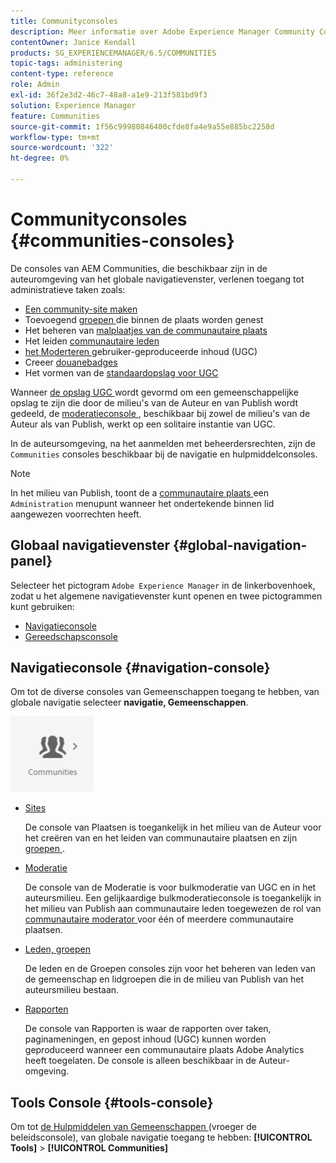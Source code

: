 ```yaml
---
title: Communityconsoles
description: Meer informatie over Adobe Experience Manager Community Consoles die beschikbaar zijn in de ontwerpomgeving vindt u in het wereldwijde navigatiepaneel.
contentOwner: Janice Kendall
products: SG_EXPERIENCEMANAGER/6.5/COMMUNITIES
topic-tags: administering
content-type: reference
role: Admin
exl-id: 36f2e3d2-46c7-48a8-a1e9-213f581bd9f3
solution: Experience Manager
feature: Communities
source-git-commit: 1f56c99980846400cfde8fa4e9a55e885bc2258d
workflow-type: tm+mt
source-wordcount: '322'
ht-degree: 0%

---
```


# Communityconsoles {#communities-consoles}

De consoles van AEM Communities, die beschikbaar zijn in de auteuromgeving van het globale navigatievenster, verlenen toegang tot administratieve taken zoals:

* [Een community-site maken](sites-console.md)
* Toevoegend [ groepen ](groups.md) die binnen de plaats worden genest
* Het beheren van [ malplaatjes van de communautaire plaats ](sites.md)
* Het leiden [ communautaire leden ](members.md)
* [ het Moderteren ](moderate-ugc.md) gebruiker-geproduceerde inhoud (UGC)
* Creeer [ douanebadges ](badges.md)
* Het vormen van de [ standaardopslag voor UGC ](srp-config.md)

Wanneer [ de opslag UGC ](working-with-srp.md) wordt gevormd om een gemeenschappelijke opslag te zijn die door de milieu&#39;s van de Auteur en van Publish wordt gedeeld, de [ moderatieconsole ](moderation.md), beschikbaar bij zowel de milieu&#39;s van de Auteur als van Publish, werkt op een solitaire instantie van UGC.

In de auteursomgeving, na het aanmelden met beheerdersrechten, zijn de `Communities` consoles beschikbaar bij de navigatie en hulpmiddelconsoles.

>[!NOTE]
>
>In het milieu van Publish, toont de a [ communautaire plaats ](sites-console.md) een `Administration` menupunt wanneer het ondertekende binnen lid aangewezen voorrechten heeft.

## Globaal navigatievenster {#global-navigation-panel}

Selecteer het pictogram `Adobe Experience Manager` in de linkerbovenhoek, zodat u het algemene navigatievenster kunt openen en twee pictogrammen kunt gebruiken:

* [Navigatieconsole](#navigation-console)
* [Gereedschapsconsole](tools.md)

## Navigatieconsole {#navigation-console}

Om tot de diverse consoles van Gemeenschappen toegang te hebben, van globale navigatie selecteer **navigatie, Gemeenschappen**.

![ gemeenschappen ](assets/communities.png)

* [Sites](sites-console.md)

  De console van Plaatsen is toegankelijk in het milieu van de Auteur voor het creëren van en het leiden van communautaire plaatsen en zijn [ groepen ](groups.md).

* [Moderatie](moderation.md)

  De console van de Moderatie is voor bulkmoderatie van UGC en in het auteursmilieu. Een gelijkaardige bulkmoderatieconsole is toegankelijk in het milieu van Publish aan communautaire leden toegewezen de rol van [ communautaire moderator ](users.md#publishenvironmentusersandgroups) voor één of meerdere communautaire plaatsen.

* [Leden, groepen](members.md)

  De leden en de Groepen consoles zijn voor het beheren van leden van de gemeenschap en lidgroepen die in de milieu van Publish van het auteursmilieu bestaan.

* [Rapporten](reports.md)

  De console van Rapporten is waar de rapporten over taken, paginameningen, en gepost inhoud (UGC) kunnen worden geproduceerd wanneer een communautaire plaats Adobe Analytics [ ](sites-console.md#analytics) heeft toegelaten. De console is alleen beschikbaar in de Auteur-omgeving.

## Tools Console {#tools-console}

Om tot [ de Hulpmiddelen van Gemeenschappen ](tools.md) (vroeger de beleidsconsole), van globale navigatie toegang te hebben: **[!UICONTROL Tools]** > **[!UICONTROL Communities]**
